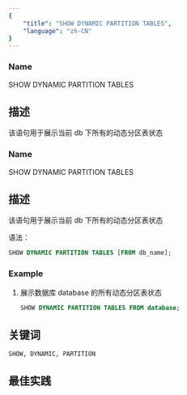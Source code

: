 ```yaml
---
{
    "title": "SHOW DYNAMIC PARTITION TABLES",
    "language": "zh-CN"
}
---
```


<!--
Licensed to the Apache Software Foundation (ASF) under one
or more contributor license agreements.  See the NOTICE file
distributed with this work for additional information
regarding copyright ownership.  The ASF licenses this file
to you under the Apache License, Version 2.0 (the
"License"); you may not use this file except in compliance
with the License.  You may obtain a copy of the License at

  http://www.apache.org/licenses/LICENSE-2.0

Unless required by applicable law or agreed to in writing,
software distributed under the License is distributed on an
"AS IS" BASIS, WITHOUT WARRANTIES OR CONDITIONS OF ANY
KIND, either express or implied.  See the License for the
specific language governing permissions and limitations
under the License.
-->




### Name

SHOW DYNAMIC PARTITION TABLES

## 描述

该语句用于展示当前 db 下所有的动态分区表状态


### Name

SHOW DYNAMIC PARTITION TABLES

## 描述


该语句用于展示当前 db 下所有的动态分区表状态


语法：

```sql
SHOW DYNAMIC PARTITION TABLES [FROM db_name];
```

### Example

 1. 展示数据库 database 的所有动态分区表状态
    
     ```sql
     SHOW DYNAMIC PARTITION TABLES FROM database;
     ```

## 关键词

    SHOW, DYNAMIC, PARTITION

## 最佳实践

